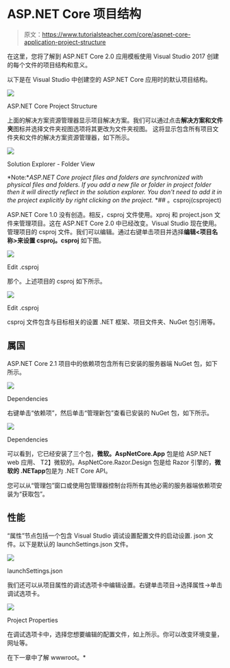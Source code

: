 # ASP.NET Core 项目结构

> 原文：<https://www.tutorialsteacher.com/core/aspnet-core-application-project-structure>

在这里，您将了解到 ASP.NET Core 2.0 应用模板使用 Visual Studio 2017 创建的每个文件的项目结构和意义。

以下是在 Visual Studio 中创建空的 ASP.NET Core 应用时的默认项目结构。

![](img/f902cb0dbf723bd9ec0d304d8170c3ad.png) 

ASP.NET Core Project Structure



上面的解决方案资源管理器显示项目解决方案。我们可以通过点击**解决方案和文件夹**图标并选择文件夹视图选项将其更改为文件夹视图。 这将显示包含所有项目文件夹和文件的解决方案资源管理器，如下所示。

![](img/82b7920b7466bdb4c460677c1f36fe10.png) 

Solution Explorer - Folder View



*Note:**ASP.NET Core project files and folders are synchronized with physical files and folders. If you add a new file or folder in project folder then it will directly reflect in the solution explorer. You don't need to add it in the project explicitly by right clicking on the project.* *## 。csproj(csproject)

ASP.NET Core 1.0 没有创造。相反，csproj 文件使用。xproj 和 project.json 文件来管理项目。这在 ASP.NET Core 2.0 中已经改变。Visual Studio 现在使用。管理项目的 csproj 文件。我们可以编辑。通过右键单击项目并选择**编辑<项目名称>来设置 csproj。csproj** 如下图。

![](img/d4ad926359b579f03238b4f0cbacc4f2.png) 

Edit .csproj



那个。上述项目的 csproj 如下所示。

![](img/175386c06b70bbf7bbbf8e7c6209c40d.png) 

Edit .csproj



csproj 文件包含与目标相关的设置 .NET 框架、项目文件夹、NuGet 包引用等。

## 属国

ASP.NET Core 2.1 项目中的依赖项包含所有已安装的服务器端 NuGet 包，如下所示。

![](img/db7a81005ecc4985f0a6654cfb18407e.png) 

Dependencies



右键单击“依赖项”，然后单击“管理新包”查看已安装的 NuGet 包，如下所示。

![](img/c92a83af98534f81d3e69a9ad7f6d193.png) 

Dependencies



可以看到，它已经安装了三个包，**微软。AspNetCore.App** 包是给 ASP.NET web 应用、 T2】微软的。AspNetCore.Razor.Design 包是给 Razor 引擎的，**微软的 .NETapp**包是为 .NET Core API。

您可以从“管理包”窗口或使用包管理器控制台将所有其他必需的服务器端依赖项安装为“获取包”。

## 性能

“属性”节点包括一个包含 Visual Studio 调试设置配置文件的启动设置. json 文件。以下是默认的 launchSettings.json 文件。

![](img/780b3293d4c5310c5e67e4ac8904c96e.png) 

launchSettings.json



我们还可以从项目属性的调试选项卡中编辑设置。右键单击项目->选择属性->单击调试选项卡。

![](img/c8eb76646b4d98fd0ff357a3181a26b0.png) 

Project Properties



在调试选项卡中，选择您想要编辑的配置文件，如上所示。你可以改变环境变量，网址等。

在下一章中了解 wwwroot。*